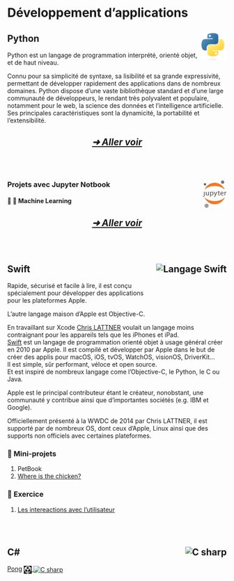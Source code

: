 # **Développement d’applications**

## **Python** <a href="https://github.com/MiKL5/"><img align="right" src="https://github.com/MiKL5/Python/raw/master/assets/logo/Python-logo-notext.svg" alt="Python" height="64px"></a>

Python est un langage de programmation interprété, orienté objet, et de haut niveau.

Connu pour sa simplicité de syntaxe, sa lisibilité et sa grande expressivité, permettant de développer rapidement des applications dans de nombreux domaines. Python dispose d’une vaste bibliothèque standard et d’une large communauté de développeurs, le rendant très polyvalent et populaire, notamment pour le web, la science des données et l’intelligence artificielle. Ses principales caractéristiques sont la dynamicité, la portabilité et l’extensibilité.

<!-- ### **📁 Mini projets** -->

<!-- [Validateur de carte de crédit](https://github.com/MiKL5/Python/blob/master/miniProjets/creditCardValidator)  
[Calculatrice avec opérations multiples](https://github.com/MiKL5/Python/blob/master/miniProjets/calculator)  
[Conversion d’entier et de binaire](https://github.com/MiKL5/Python/blob/master/miniProjets/integerBinaryConversion)  
[Calcul d’addresse et de masque réseau](https://github.com/MiKL5/Python/blob/master/miniProjets/networkAdressMask)  
[L’année de naissance](https://github.com/MiKL5/Python/blob/master/miniProjets/ageAndYearOfBirth)  
[Liste de lecture](https://github.com/MiKL5/Python/blob/master/miniProjets/bookslist)  
[Liste de lecture dans un fichier CSV](https://github.com/MiKL5/Python/blob/master/miniProjets/booklist2)  
[Les 50 premiers nombres premier](https://github.com/MiKL5/Python/blob/master/miniProjets/ListPrimeNumber)  
[Dictionnaire de villes](https://github.com/MiKL5/Python/blob/master/miniProjets/dictionaryOfCities)  
[Gestion de personnages](https://github.com/MiKL5/Python/blob/master/miniProjets/characterManagement) -->

<div align="center">
    <h2><a href="https://github.com/MiKL5/Python"><b><i>➜ Aller voir</i></b></a></h2>
</div><br><br>

### **Projets avec Jupyter Notbook** <a href=""><img align="right" src="assets/images/Jupyter.svg" alt="Jupyter notebook" height="64px"></a>

#### **🤖 🧠 Machine Learning**

<!-- > <h4>🧬 Apprentissage non supervisé</h4> -->

<div align="center">
    <h2><a href="https://github.com/MiKL5/machineLearning"><b><i>➜ Aller voir</i></b></a></h2>
</div><br><br>

## **Swift** <a href="https://github.com/MiKL5/"><img src="https://upload.wikimedia.org/wikipedia/commons/9/9d/Swift_logo.svg" alt="Langage Swift" align="right" height="64px"></a>

Rapide, sécurisé et facile à lire, il est conçu spécialement pour développer des applications pour les plateformes Apple.

L’autre langage maison d’Apple est Objective-C.

En travaillant sur Xcode [Chris LATTNER](https://fr.wikipedia.org/wiki/Chris_Lattner) voulait un langage moins contraignant pour les appareils tels que les iPhones et iPad.  
[Swift](<https://fr.wikipedia.org/wiki/Swift_(langage_d%27Apple)>) est un langage de programmation orienté objet à usage général créer en 2010 par Apple. Il est compilé et développer par Apple dans le but de créer des applis pour macOS, iOS, tvOS, WatchOS, visionOS, DriverKit…  
Il est simple, sûr performant, véloce et open source.  
Et est inspiré de nombreux langage come l’Objective-C, le Python, le C ou Java.

Apple est le principal contributeur étant le créateur, nonobstant, une communauté y contribue ainsi que d’importantes sociétés (e.g. IBM et Google).

Officiellement présenté à la WWDC de 2014 par Chris LATTNER, il est supporté par de nombreux OS, dont ceux d’Apple, Linux ainsi que des supports non officiels avec certaines plateformes.

### **📁 Mini-projets**

1. PetBook
2. [Where is the chicken?](projects/whereIsTheChicken)
<!-- 3. FoodApp <kbd>_Wip_</kbd> -->

### **🧪 Exercice**

1. [Les intereactions avec l’utilisateur](exercises/howToInteract)
<!-- 1. [Création d'une session vidéo](.exercises/BaseVideoCoreML) -->

<br><br>

## **C#** <a href=#><img align="right" src="https://upload.wikimedia.org/wikipedia/commons/b/bd/Logo_C_sharp.svg" alt="C sharp" height="64px"></a>

[Pong](projects/pong) <a href="projects/pong"><img align="center" src="assets/images/unity.png" alt="Unity" height="18px"> <img align="center" src="https://upload.wikimedia.org/wikipedia/commons/b/bd/Logo_C_sharp.svg" alt="C sharp" height="18px"></a>

<!-- [Puissance4](projects/p4) <kbd>_**Wip**_</kbd> <a href="projects/pong"><img align="center" src="assets/images/unity.png" alt="Unity" height="18px"> <img align="center" src="https://upload.wikimedia.org/wikipedia/commons/b/bd/Logo_C_sharp.svg" alt="C sharp" height="18px"></a>   -->
<!-- [Taxi autonome](projects/practice1) **_<kbd>Soon</kbd>_** <a href="projects/practice1"><img align="center" src="https://github.com/MiKL5/Python/raw/master/src/images/Python-logo-notext.svg" alt="Python" height="18px"></a>   -->
<!-- [Casse-briques](projects/brickBreaker) **_<kbd>Soon</kbd>_** <a href="projects/practice1"><img align="center" src="https://github.com/MiKL5/Python/raw/master/src/images/Python-logo-notext.svg" alt="Python" height="18px"></a>   -->

